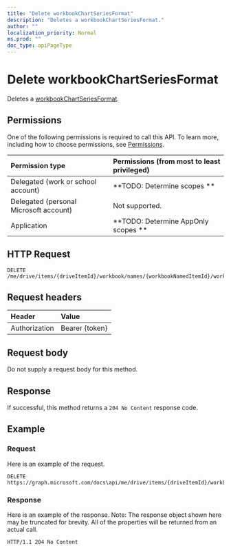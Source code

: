 ```yaml
---
title: "Delete workbookChartSeriesFormat"
description: "Deletes a workbookChartSeriesFormat."
author: ""
localization_priority: Normal
ms.prod: ""
doc_type: apiPageType
---
```


# Delete workbookChartSeriesFormat

Deletes a [workbookChartSeriesFormat](../resources/workbookchartseriesformat.md).

## Permissions
One of the following permissions is required to call this API. To learn more, including how to choose permissions, see [Permissions](/concepts/permissions-reference.md).

|Permission type|Permissions (from most to least privileged)|
|:---|:---|
|Delegated (work or school account)|**TODO: Determine scopes **|
|Delegated (personal Microsoft account)|Not supported.|
|Application|**TODO: Determine AppOnly scopes **|

## HTTP Request
<!-- {
  "blockType": "ignored"
}
-->
``` http
DELETE /me/drive/items/{driveItemId}/workbook/names/{workbookNamedItemId}/worksheet/charts/{workbookChartId}/series/{workbookChartSeriesId}/format
```

## Request headers
|Header|Value|
|:---|:---|
|Authorization|Bearer {token}|

## Request body
Do not supply a request body for this method.

## Response
If successful, this method returns a `204 No Content` response code.

## Example

### Request
Here is an example of the request.
<!-- {
  "blockType": "request",
  "name": "delete_workbookchartseriesformat"
}
-->
``` http
DELETE https://graph.microsoft.com/docs\api/me/drive/items/{driveItemId}/workbook/names/{workbookNamedItemId}/worksheet/charts/{workbookChartId}/series/{workbookChartSeriesId}/format
```

### Response
Here is an example of the response. Note: The response object shown here may be truncated for brevity. All of the properties will be returned from an actual call.
<!-- {
  "blockType": "response",
  "truncated": true
}
-->
``` http
HTTP/1.1 204 No Content
```

